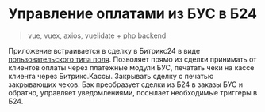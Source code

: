 # Управление оплатами из БУС в Б24

> vue, vuex, axios, vuelidate + php backend

Приложение встраивается в сделку в Битрикс24 в виде [пользовательского типа поля](https://dev.1c-bitrix.ru/learning/course/?COURSE_ID=99&LESSON_ID=8633).
Позволяет прямо из сделки принимать от клиентов оплаты через платежные модули БУС, печатать чеки на кассе клиента через Битрикс.Кассы. Закрывать сделку с печатью закрывающих чеков.
Бэк преобразует сделки из Б24 в заказы БУС и обратно, управляет уведомлениями, посылает необходимые триггеры в Б24.
